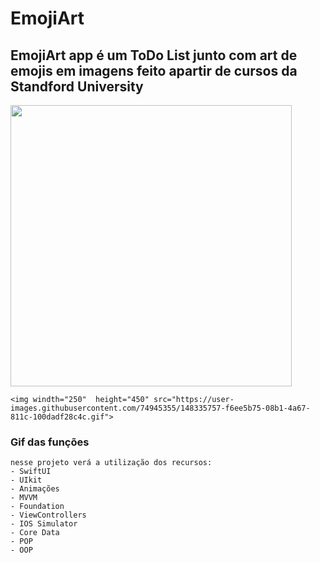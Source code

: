 # EmojiArt
## EmojiArt app  é um ToDo List junto com art de emojis em imagens feito apartir de cursos da Standford University

<p align="left">
    <img windth="250"  height="450" src="https://user-images.githubusercontent.com/74945355/148328110-7bdc639f-ddd8-48b4-b2ca-94e58ccc0281.gif">

    <img windth="250"  height="450" src="https://user-images.githubusercontent.com/74945355/148335757-f6ee5b75-08b1-4a67-811c-100dadf28c4c.gif">


### Gif das funções
    nesse projeto verá a utilização dos recursos:
    - SwiftUI
    - UIkit 
    - Animações 
    - MVVM 
    - Foundation
    - ViewControllers
    - IOS Simulator
    - Core Data
    - POP
    - OOP
